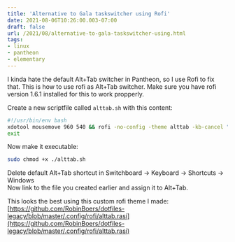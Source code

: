 ```yaml
---
title: 'Alternative to Gala taskswitcher using Rofi'
date: 2021-08-06T10:26:00.003-07:00
draft: false
url: /2021/08/alternative-to-gala-taskswitcher-using.html
tags: 
- linux
- pantheon
- elementary
---
```


I kinda hate the default Alt+Tab switcher in Pantheon, so I use Rofi to fix that. This is how to use rofi as Alt+Tab switcher. Make sure you have rofi version 1.6.1 installed for this to work propperly.

Create a new scriptfile called `alttab.sh` with this content:

```bash
#!/usr/bin/env bash  
xdotool mousemove 960 540 && rofi -no-config -theme alttab -kb-cancel "Alt+Escape,Escape" -kb-accept-entry '!Alt-Tab,!Alt+Down,!Alt+ISO_Left_Tab,!Alt+Up,Return,!Alt+Alt_L' -kb-row-down 'Alt-Tab,Alt+Down,Down,ISO_Left_Tab' -kb-row-up 'Alt+ISO_Left_Tab,Alt+Up,Up' -show window -selected-row 1   
exit  
```

Now make it executable:

```bash
sudo chmod +x ./alttab.sh  
```

Delete default Alt+Tab shortcut in Switchboard -> Keyboard -> Shortcuts -> Windows  
Now link to the file you created earlier and assign it to Alt+Tab.

This looks the best using this custom rofi theme I made: [https://github.com/RobinBoers/dotfiles-legacy/blob/master/.config/rofi/alttab.rasi](https://github.com/RobinBoers/dotfiles-legacy/blob/master/.config/rofi/alttab.rasi)
